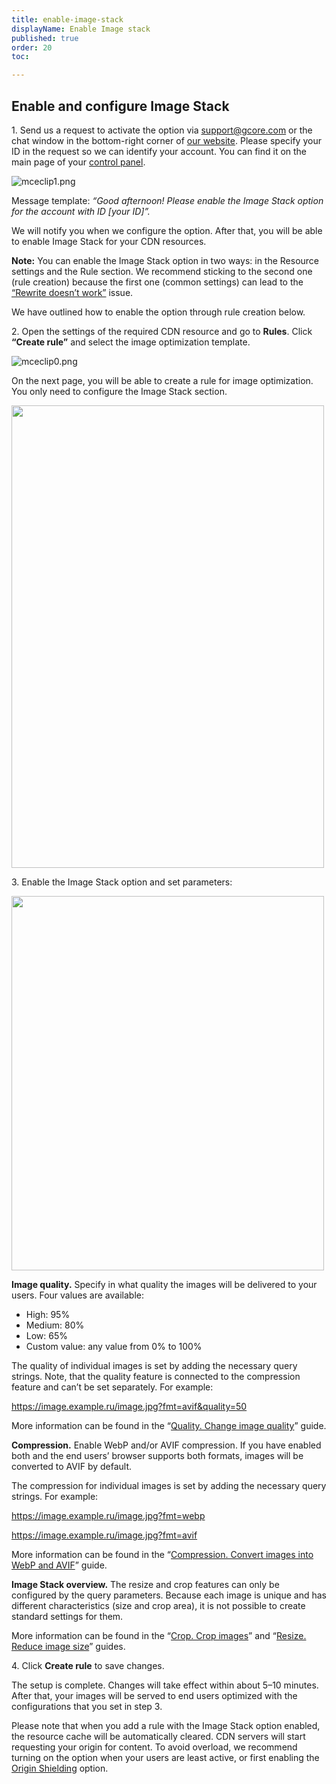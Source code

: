 ```yaml
---
title: enable-image-stack
displayName: Enable Image stack
published: true
order: 20
toc:

---
```


## Enable and configure Image Stack


1. Send us a request to activate the option via [support@gcore.com](mailto:support@gcore.com) or the chat window in the bottom-right corner of [our website](https://gcore.com/). Please specify your ID in the request so we can identify your account. You can find it on the main page of your [control panel](https://accounts.gcore.com/reports/dashboard).

<img src="https://support.gcore.com/hc/article_attachments/11774056177297" alt="mceclip1.png">

Message template: _“Good afternoon! Please enable the Image Stack option for the account with ID \[your ID\]”._

We will notify you when we configure the option. After that, you will be able to enable Image Stack for your CDN resources.

**Note:** You can enable the Image Stack option in two ways: in the Resource settings and the Rule section. We recommend sticking to the second one (rule creation) because the first one (common settings) can lead to the [“Rewrite doesn’t work”](#the-rewrite-option-does-not-work-when-image-stack-is-enabled) issue.

We have outlined how to enable the option through rule creation below.

2. Open the settings of the required CDN resource and go to **Rules**. Click **“Create rule”** and select the image optimization template.

<img src="https://support.gcore.com/hc/article_attachments/11774126764817" alt="mceclip0.png">

On the next page, you will be able to create a rule for image optimization. You only need to configure the Image Stack section.

<img src="https://support.gcore.com/hc/article_attachments/11085759569041" alt="" width="500" height="740">

3. Enable the Image Stack option and set parameters:

<img src="https://support.gcore.com/hc/article_attachments/11085790662801" alt="" width="500" height="599">

**Image quality.** Specify in what quality the images will be delivered to your users. Four values are available:

*   High: 95%
*   Medium: 80%
*   Low: 65%
*   Custom value: any value from 0% to 100%

The quality of individual images is set by adding the necessary query strings. Note, that the quality feature is connected to the compression feature and can’t be set separately. For example:

https://image.example.ru/image.jpg?fmt=avif&quality=50

More information can be found in the “[Quality. Change image quality](https://www.gcore.com/support/articles/9612768329489/)” guide.

**Compression.** Enable WebP and/or AVIF compression. If you have enabled both and the end users’ browser supports both formats, images will be converted to AVIF by default.

The compression for individual images is set by adding the necessary query strings. For example:

https://image.example.ru/image.jpg?fmt=webp

https://image.example.ru/image.jpg?fmt=avif

More information can be found in the “[Compression. Convert images into WebP and AVIF](https://www.gcore.com/support/articles/4417800051729/)” guide.

**Image Stack overview.** The resize and crop features can only be configured by the query parameters. Because each image is unique and has different characteristics (size and crop area), it is not possible to create standard settings for them.

More information can be found in the “[Crop. Crop images](https://www.gcore.com/support/articles/7777427871761/)” and “[Resize. Reduce image size](https://www.gcore.com/support/articles/7120882595985/)” guides.

4. Click **Create rule** to save changes.

The setup is complete. Changes will take effect within about 5–10 minutes. After that, your images will be served to end users optimized with the configurations that you set in step 3.

Please note that when you add a rule with the Image Stack option enabled, the resource cache will be automatically cleared. CDN servers will start requesting your origin for content. To avoid overload, we recommend turning on the option when your users are least active, or first enabling the [Origin Shielding](https://www.gcore.com/support/articles/214080309/) option.